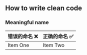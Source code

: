 ## How to write clean code

### Meaningful name

| 错误的命名 ❌    | 正确的命名 ✅ |
| :------------- | :------------- |
| Item One       | Item Two       |

